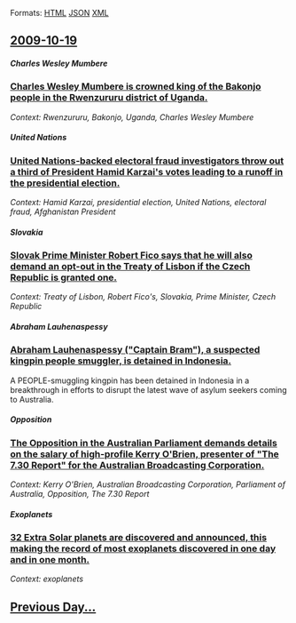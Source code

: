 
Formats: [HTML](2009/10/19/index.html)  [JSON](2009/10/19/index.json)  [XML](2009/10/19/index.xml)  

## [2009-10-19](/news/2009/10/19/index.md)

##### Charles Wesley Mumbere
### [ Charles Wesley Mumbere is crowned king of the Bakonjo people in the Rwenzururu district of Uganda. ](/news/2009/10/19/charles-wesley-mumbere-is-crowned-king-of-the-bakonjo-people-in-the-rwenzururu-district-of-uganda.md)
_Context: Rwenzururu, Bakonjo, Uganda, Charles Wesley Mumbere_

##### United Nations
### [ United Nations-backed electoral fraud investigators throw out a third of President Hamid Karzai's votes leading to a runoff in the presidential election. ](/news/2009/10/19/united-nationsabacked-electoral-fraud-investigators-throw-out-a-third-of-president-hamid-karzai-s-votes-leading-to-a-runoff-in-the-presid.md)
_Context: Hamid Karzai, presidential election, United Nations, electoral fraud, Afghanistan President_

##### Slovakia
### [ Slovak Prime Minister Robert Fico says that he will also demand an opt-out in the Treaty of Lisbon if the Czech Republic is granted one. ](/news/2009/10/19/slovak-prime-minister-robert-fico-says-that-he-will-also-demand-an-opt-out-in-the-treaty-of-lisbon-if-the-czech-republic-is-granted-one.md)
_Context: Treaty of Lisbon, Robert Fico's, Slovakia, Prime Minister, Czech Republic_

##### Abraham Lauhenaspessy
### [ Abraham Lauhenaspessy ("Captain Bram"), a suspected kingpin people smuggler, is detained in Indonesia. ](/news/2009/10/19/abraham-lauhenaspessy-captain-bram-a-suspected-kingpin-people-smuggler-is-detained-in-indonesia.md)
A PEOPLE-smuggling kingpin has been detained in Indonesia in a breakthrough in efforts to disrupt the latest wave of asylum seekers coming to Australia.

##### Opposition
### [ The Opposition in the Australian Parliament demands details on the salary of high-profile Kerry O'Brien, presenter of "The 7.30 Report" for the Australian Broadcasting Corporation. ](/news/2009/10/19/the-opposition-in-the-australian-parliament-demands-details-on-the-salary-of-high-profile-kerry-o-brien-presenter-of-the-7-30-report-for.md)
_Context: Kerry O'Brien, Australian Broadcasting Corporation, Parliament of Australia, Opposition, The 7.30 Report_

##### Exoplanets
### [ 32 Extra Solar planets are discovered and announced, this making the record of most exoplanets discovered in one day and in one month. ](/news/2009/10/19/32-extra-solar-planets-are-discovered-and-announced-this-making-the-record-of-most-exoplanets-discovered-in-one-day-and-in-one-month.md)
_Context: exoplanets_

## [Previous Day...](/news/2009/10/18/index.md)

